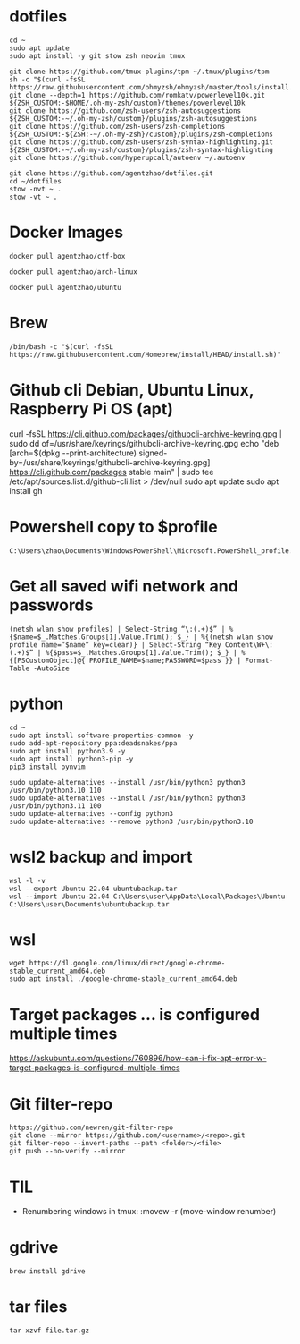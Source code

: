 # dotfiles

```
cd ~
sudo apt update
sudo apt install -y git stow zsh neovim tmux

git clone https://github.com/tmux-plugins/tpm ~/.tmux/plugins/tpm
sh -c "$(curl -fsSL https://raw.githubusercontent.com/ohmyzsh/ohmyzsh/master/tools/install.sh)"
git clone --depth=1 https://github.com/romkatv/powerlevel10k.git ${ZSH_CUSTOM:-$HOME/.oh-my-zsh/custom}/themes/powerlevel10k
git clone https://github.com/zsh-users/zsh-autosuggestions ${ZSH_CUSTOM:-~/.oh-my-zsh/custom}/plugins/zsh-autosuggestions
git clone https://github.com/zsh-users/zsh-completions ${ZSH_CUSTOM:-${ZSH:-~/.oh-my-zsh}/custom}/plugins/zsh-completions
git clone https://github.com/zsh-users/zsh-syntax-highlighting.git ${ZSH_CUSTOM:-~/.oh-my-zsh/custom}/plugins/zsh-syntax-highlighting
git clone https://github.com/hyperupcall/autoenv ~/.autoenv

git clone https://github.com/agentzhao/dotfiles.git
cd ~/dotfiles
stow -nvt ~ .
stow -vt ~ .
```

# Docker Images

```
docker pull agentzhao/ctf-box
```

```
docker pull agentzhao/arch-linux
```

```
docker pull agentzhao/ubuntu
```

# Brew

```
/bin/bash -c "$(curl -fsSL https://raw.githubusercontent.com/Homebrew/install/HEAD/install.sh)"
```

# Github cli Debian, Ubuntu Linux, Raspberry Pi OS (apt)

curl -fsSL https://cli.github.com/packages/githubcli-archive-keyring.gpg | sudo dd of=/usr/share/keyrings/githubcli-archive-keyring.gpg
echo "deb [arch=$(dpkg --print-architecture) signed-by=/usr/share/keyrings/githubcli-archive-keyring.gpg] https://cli.github.com/packages stable main" | sudo tee /etc/apt/sources.list.d/github-cli.list > /dev/null
sudo apt update
sudo apt install gh

# Powershell copy to $profile

```
C:\Users\zhao\Documents\WindowsPowerShell\Microsoft.PowerShell_profile.ps1
```

# Get all saved wifi network and passwords

```
(netsh wlan show profiles) | Select-String “\:(.+)$” | %{$name=$_.Matches.Groups[1].Value.Trim(); $_} | %{(netsh wlan show profile name=”$name” key=clear)} | Select-String “Key Content\W+\:(.+)$” | %{$pass=$_.Matches.Groups[1].Value.Trim(); $_} | %{[PSCustomObject]@{ PROFILE_NAME=$name;PASSWORD=$pass }} | Format-Table -AutoSize
```

# python

```
cd ~
sudo apt install software-properties-common -y
sudo add-apt-repository ppa:deadsnakes/ppa
sudo apt install python3.9 -y
sudo apt install python3-pip -y
pip3 install pynvim

sudo update-alternatives --install /usr/bin/python3 python3 /usr/bin/python3.10 110
sudo update-alternatives --install /usr/bin/python3 python3 /usr/bin/python3.11 100
sudo update-alternatives --config python3
sudo update-alternatives --remove python3 /usr/bin/python3.10
```

# wsl2 backup and import

```
wsl -l -v
wsl --export Ubuntu-22.04 ubuntubackup.tar
wsl --import Ubuntu-22.04 C:\Users\user\AppData\Local\Packages\Ubuntu C:\Users\user\Documents\ubuntubackup.tar
```

# wsl

```
wget https://dl.google.com/linux/direct/google-chrome-stable_current_amd64.deb
sudo apt install ./google-chrome-stable_current_amd64.deb
```

# Target packages ... is configured multiple times

https://askubuntu.com/questions/760896/how-can-i-fix-apt-error-w-target-packages-is-configured-multiple-times

# Git filter-repo

```
https://github.com/newren/git-filter-repo
git clone --mirror https://github.com/<username>/<repo>.git
git filter-repo --invert-paths --path <folder>/<file>
git push --no-verify --mirror
```

# TIL

- Renumbering windows in tmux: <C-a>:movew -r (move-window renumber)

# gdrive

`brew install gdrive`

# tar files

`tar xzvf file.tar.gz`
